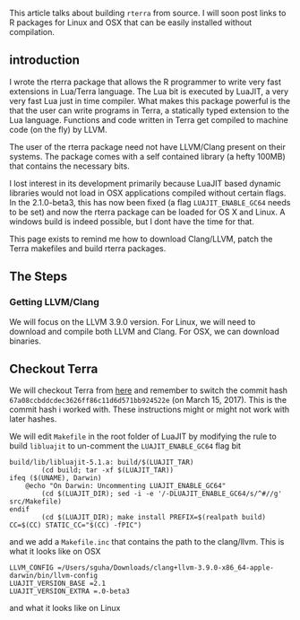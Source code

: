This article talks about building `rterra` from source. I will soon
post links to R packages for Linux and OSX that can be easily
installed without compilation.


## introduction

I wrote the rterra package that allows the R programmer to write very fast
extensions in Lua/Terra language. The Lua bit is executed by LuaJIT, a very very
fast Lua just in time compiler. What makes this package powerful is the that the
user can write programs in Terra, a statically typed extension to the Lua
language. Functions and code written in Terra get compiled to machine code (on
the fly) by LLVM.

The user of the rterra package need not have LLVM/Clang present on their
systems. The package comes with a self contained library (a hefty 100MB) that
contains the necessary bits. 

I lost interest in its development primarily because LuaJIT based dynamic
libraries would not load in OSX applications compiled without certain flags. In
the 2.1.0-beta3, this has now been fixed (a flag `LUAJIT_ENABLE_GC64` needs to
be set) and now the rterra package can be loaded for OS X and Linux. A windows
build is indeed possible, but I dont have the time for that.

This page exists to remind me how to download Clang/LLVM, patch the Terra
makefiles and build rterra packages.

## The Steps


### Getting LLVM/Clang

We will focus on the LLVM 3.9.0 version. For Linux, we will need to download and
compile both LLVM and Clang. For OSX, we can download binaries.

## Checkout Terra

We will checkout Terra from [here](https://github.com/zdevito/terra) and
remember to switch the commit hash `67a08ccbddcdec3626ff86c11d6d571bb924522e`
(on March 15, 2017). This is the commit hash i worked with. These instructions
might or might not work with later hashes.

We will edit `Makefile` in the root folder of LuaJIT by modifying the rule to
build `libluajit` to un-comment the `LUAJIT_ENABLE_GC64` flag bit


```
build/lib/libluajit-5.1.a: build/$(LUAJIT_TAR)
        (cd build; tar -xf $(LUAJIT_TAR))
ifeq ($(UNAME), Darwin)
	@echo "On Darwin: Uncommenting LUAJIT_ENABLE_GC64"
        (cd $(LUAJIT_DIR); sed -i -e '/-DLUAJIT_ENABLE_GC64/s/^#//g' src/Makefile)
endif
     	(cd $(LUAJIT_DIR); make install PREFIX=$(realpath build) CC=$(CC) STATIC_CC="$(CC) -fPIC")
```

and we add a `Makefile.inc` that contains the path to the clang/llvm. This is
what it looks like on OSX

```
LLVM_CONFIG =/Users/sguha/Downloads/clang+llvm-3.9.0-x86_64-apple-darwin/bin/llvm-config
LUAJIT_VERSION_BASE =2.1
LUAJIT_VERSION_EXTRA =.0-beta3
```

and what it looks like on Linux





